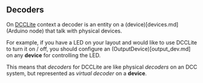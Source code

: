 Decoders
--------

On [DCCLite](intro.md) context a decoder is an entity on a (device)[devices.md] (Arduino node) that talk with physical devices. 

For example, if you have a LED on your layout and would like to use DCCLite to turn it on / off, you should configure an (OutputDevice)[output_dev.md] on any **device** for controlling the LED.

This means that *decoders* for DCCLite are like physical *decoders* on an DCC system, but represented as *virtual decoder* on a **device**.
